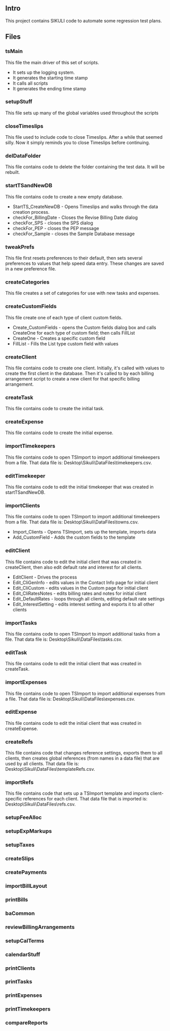 ## Intro

This project contains SIKULI code to automate some regression test plans.

##  Files

### tsMain

This file the main driver of this set of scripts.
* It sets up the logging system.
* It generates the starting time stamp
* It calls all scripts
* It generates the ending time stamp

### setupStuff

This file sets up many of the global variables used throughout the scripts

### closeTimeslips

This file used to include code to close Timeslips.
After a while that seemed silly. Now it simply reminds you to close Timeslips before continuing.

### delDataFolder

This file contains code to delete the folder containing the test data. It will be rebuilt.

### startTSandNewDB

This file contains code to create a new empty database.
* StartTS_CreateNewDB - Opens Timeslips and walks through the data creation process.
* checkFor_BillingDate - Closes the Revise Billing Date dialog
* checkFor_SPS - closes the SPS dialog
* checkFor_PEP - closes the PEP message
* checkFor_Sample - closes the Sample Database message

### tweakPrefs

This file first resets preferences to their default, then sets several preferences to values that help speed data entry. These changes are saved in a new preference file.

### createCategories

This file creates a set of categories for use with new tasks and expenses.

### createCustomFields

This file create one of each type of client custom fields.
* Create_CustomFields - opens the Custom fields dialog box and calls CreateOne for each type of custom field; then calls FillList
* CreateOne - Creates a specific custom field
* FillList - Fills the List type custom field with values

### createClient

This file contains code to create one client. 
Initially, it's called with values to create the first client in the database. 
Then it's called to by each billing arrangement script to create a new client for that specific billing arrangement. 

### createTask

This file contains code to create the initial task. 

### createExpense

This file contains code to create the initial expense. 

### importTimekeepers

This file contains code to open TSImport to import additional timekeepers from a file.
That data file is: Desktop\Sikuli\DataFiles\timekeepers.csv.

### editTimekeeper

This file contains code to edit the initial timekeeper that was created in startTSandNewDB.

### importClients

This file contains code to open TSImport to import additional timekeepers from a file.
That data file is: Desktop\Sikuli\DataFiles\towns.csv.
* Import_Clients - Opens TSImport, sets up the template, imports data
* Add_CustomField - Adds the custom fields to the template

### editClient

This file contains code to edit the initial client that was created in createClient, then also edit default rate and interest for all clients.
* EditClient - Drives the process
* Edit_CliGenInfo - edits values in the Contact Info page for initial client
* Edit_CliCustom - edits values in the Custom page for initial client
* Edit_CliRatesNotes - edits billing rates and notes for initial client
* Edit_DefaultRates - loops through all clients, editing default rate settings
* Edit_InterestSetting - edits interest setting and exports it to all other clients

### importTasks

This file contains code to open TSImport to import additional tasks from a file.
That data file is: Desktop\Sikuli\DataFiles\tasks.csv.

### editTask

This file contains code to edit the initial client that was created in createTask.

### importExpenses

This file contains code to open TSImport to import additional expenses from a file.
That data file is: Desktop\Sikuli\DataFiles\expenses.csv.

### editExpense

This file contains code to edit the initial client that was created in createExpense.

### createRefs

This file contains code that changes reference settings, exports them to all clients, then creates global references (from names in a data file) that are used by all clients.
That data file is: Desktop\Sikuli\DataFiles\templateRefs.csv.

### importRefs

This file contains code that sets up a TSImport template and imports client-specific references for each client.
That data file that is imported is: Desktop\Sikuli\DataFiles\refs.csv.

### setupFeeAlloc

### setupExpMarkups

### setupTaxes

### createSlips

### createPayments

### importBillLayout

### printBills

### baCommon

### reviewBillingArrangements

### setupCalTerms

### calendarStuff

### printClients

### printTasks

### printExpenses

### printTimekeepers

### compareReports

